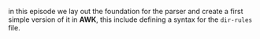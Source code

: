 in this episode we lay out the foundation for the parser and create a first simple version of it in **AWK**, this include defining a syntax for the `dir-rules` file.
